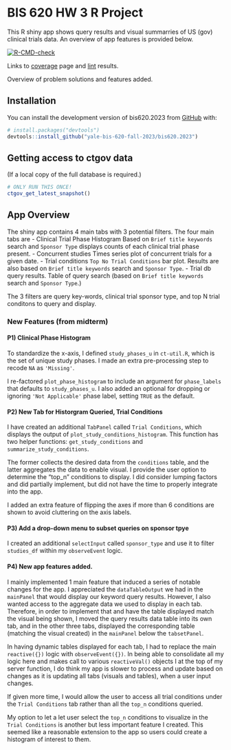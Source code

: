 
# BIS 620 HW 3 R Project

This R shiny app shows query results and visual summarries of US (gov)
clinical trials data. An overview of app features is provided below.

<!-- badges: start -->

[![R-CMD-check](https://github.com/yale-bis-620-fall-2023/bis620.2023/actions/workflows/R-CMD-check.yaml/badge.svg)](https://github.com/yale-bis-620-fall-2023/bis620.2023/actions/workflows/R-CMD-check.yaml)
<!-- badges: end -->

Links to
[coverage](https://github.com/yale-bis-620-fall-2023/bis620.2023/actions/workflows/test-coverage.yaml)
page and
[lint](https://github.com/yale-bis-620-fall-2023/bis620.2023/actions/workflows/lint.yaml)
results.

Overview of problem solutions and features added.

## Installation

You can install the development version of bis620.2023 from
[GitHub](https://github.com/) with:

``` r
# install.packages("devtools")
devtools::install_github("yale-bis-620-fall-2023/bis620.2023")
```

## Getting access to ctgov data

(If a local copy of the full database is required.)

``` r
# ONLY RUN THIS ONCE!
ctgov_get_latest_snapshot()
```

## App Overview

The shiny app contains 4 main tabs with 3 potential filters. The four
main tabs are - Clinical Trial Phase Histogram Based on
`Brief title keywords` search and `Sponsor Type` displays counts of each
clinical trial phase present. - Concurrent studies Times series plot of
concurrent trials for a given date. - Trial conditions
`Top No Trial Conditions` bar plot. Results are also based on
`Brief title keywords` search and `Sponsor Type`. - Trial db query
results. Table of query search (based on `Brief title keywords` search
and `Sponsor Type`.)

The 3 filters are query key-words, clinical trial sponsor type, and top
N trial conditons to query and display.

### New Features (from midterm)

#### P1) Clinical Phase Histogram

To standardize the x-axis, I defined `study_phases_u` in `ct-util.R`,
which is the set of unique study phases. I made an extra pre-processing
step to recode `NA` as `'Missing'`.

I re-factored `plot_phase_histogram` to include an argument for
`phase_labels` that defaults to `study_phases_u`. I also added an
optional for dropping or ignoring `'Not Applicable'` phase label,
setting `TRUE` as the default.

#### P2) New Tab for Historgram Queried, Trial Conditions

I have created an additional `TabPanel` called `Trial Conditions`, which
displays the output of `plot_study_conditions_histogram`. This function
has two helper functions: `get_study_conditions` and
`summarize_study_conditions`.

The former collects the desired data from the `conditions` table, and
the latter aggregates the data to enable visual. I provide the user
option to determine the “top_n” conditions to display. I did consider
lumping factors and did partially implement, but did not have the time
to properly integrate into the app.

I added an extra feature of flipping the axes if more than 6 conditions
are shown to avoid cluttering on the axis labels.

#### P3) Add a drop-down menu to subset queries on sponsor tpye

I created an additional `selectInput` called `sponsor_type` and use it
to filter `studies_df` within my `observeEvent` logic.

#### P4) New app features added.

I mainly implemented 1 main feature that induced a series of notable
changes for the app. I appreciated the `dataTableOutput` we had in the
`mainPanel` that would display our keyword query results. However, I
also wanted access to the aggregate data we used to display in each tab.
Therefore, in order to implement that and have the table displayed match
the visual being shown, I moved the query results data table into its
own tab, and in the other three tabs, displayed the corresponding table
(matching the visual created) in the `mainPanel` below the
`tabsetPanel`.

In having dynamic tables displayed for each tab, I had to replace the
main `reactive({})` logic with `observeEvent({})`. In being able to
consolidate all my logic here and makes call to various `reactiveVal()`
objects I at the top of my server function, I do think my app is slower
to process and update based on changes as it is updating all tabs
(visuals and tables), when a user input changes.

If given more time, I would allow the user to access all trial
conditions under the `Trial Conditions` tab rather than all the `top_n`
conditions queried.

My option to let a let user select the `top_n` conditions to visualize
in the `Trial Conditions` is another but less important feature I
created. This seemed like a reasonable extension to the app so users
could create a histogram of interest to them.
